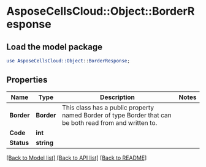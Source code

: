 # AsposeCellsCloud::Object::BorderResponse 

## Load the model package
```perl
use AsposeCellsCloud::Object::BorderResponse;
```

## Properties
Name | Type | Description | Notes
------------ | ------------- | ------------- | -------------
**Border** | **Border** | This class has a public property named Border of type Border that can be both read from and written to. |
**Code** | **int** |  |
**Status** | **string** |  |  

[[Back to Model list]](../README.md#documentation-for-models) [[Back to API list]](../README.md#documentation-for-api-endpoints) [[Back to README]](../README.md)

